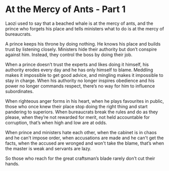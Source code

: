 # At the Mercy of Ants - Part 1

Laozi used to say that
a beached whale is at the mercy of ants,
and the prince who forgets his place
and tells ministers what to do
is at the mercy of bureaucrats.

A prince keeps his throne
by doing nothing.
He knows his place
and builds trust
by listening closely.
Ministers hide their authority
but don’t conspire against him.
Instead,
they control the boss by doing their job.

When a prince
doesn’t trust the experts
and likes doing it himself,
his authority erodes every day
and he has only himself to blame.
Meddling makes it impossible to get good advice,
and mingling makes it impossible to stay in charge.
When his authority no longer inspires obedience
and his power no longer commands respect,
there’s no way for him to influence subordinates.

When righteous anger forms in his heart,
when he plays favourites in public,
those who once knew their place
stop doing the right thing
and start pandering to superiors.
When bureaucrats break the rules
and do as they please,
when they’re not rewarded for merit,
not held accountable for corruption,
that’s when high and low
are at odds.

When prince and ministers hate each other,
when the cabinet is in chaos
and he can't impose order,
when accusations are made
and he can't get the facts,
when the accused are wronged
and won't take the blame,
that’s when the master is weak
and servants are lazy.

So those who reach for
the great craftsman’s blade
rarely don’t cut their hands.
